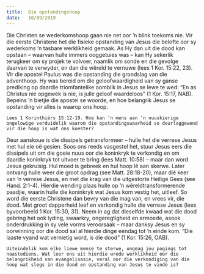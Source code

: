 ```yaml
---
title:  Die opstandingshoop
date:   10/09/2019
---
```


Die Christen se wederkomshoop gaan nie net oor ’n blink toekoms nie. Vir die eerste Christene het die fisieke opstanding van Jesus die belofte oor sy wederkoms ’n tasbare werklikheid gemaak. As Hy dan uit die dood kan opstaan – waarvan hulle immers ooggetuies was – kan Hy sekerlik terugkeer om sy projek te volvoer, naamlik om sonde en die gevolge daarvan te verwyder, en dan die wêreld te vernuwe (lees 1 Kor. 15:22, 23). Vir die apostel Paulus was die opstanding die grondslag van die adventhoop. Hy was bereid om die geloofwaardigheid van sy ganse prediking op daardie triomfantelike oomblik in Jesus se lewe te wed: “En as Christus nie opgewek is nie, is julle geloof waardeloos” (1 Kor. 15:17, NAB). Bepeins ’n bietjie die apostel se woorde, en hoe belangrik Jesus se opstanding vir alles is waarop ons hoop. 

`Lees 1 Korinthiërs 15:12-19. Hoe kan ’n mens aan ’n nuuskierige ongelowige verduidelik waarom die opstandingswaarheid so deurlaggewend vir die hoop is wat ons koester?` 

Deur aanskoue is die dissipels getransformeer – hulle het die verrese Jesus met hul eie oë gesien. Soos ons reeds vasgestel het, stuur Jesus eers die dissipels uit om die goeie nuus oor die koninkryk te verkondig en om daardie koninkryk tot uitvoer te bring (lees Matt. 10:58) – maar dan word Jesus gekruisig. Hul moed is gebreek en hul hoop lê aan skerwe. Later ontvang hulle weer die groot opdrag (see Matt. 28:18-20), maar dié keer van ’n verrese Jesus, en met die krag van die uitgestorte Heilige Gees (see Hand. 2:1-4). Hierdie wending plaas hulle op ’n wêreldtransformerende paadjie, waarin hulle die koninkryk wat Jesus kom vestig het, uitleef. So word die eerste Christene dan bevry van die mag van, en vrees vir, die dood. Met groot dapperheid leef en verkondig hulle die verrese Jesus (lees byvoorbeeld 1 Kor. 15:30, 31). Neem in ag dat dieselfde kwaad wat die dood gebring het ook lyding, swaarkry, ongeregtigheid en armoede, asook onderdrukking in sy vele vorms veroorsaak – maar danksy Jesus en sy oorwinning oor die dood sal al hierdie dinge eendag tot ’n einde kom. “Die laaste vyand wat vernietig word, is die dood” (1 Kor. 15:26, OAB). 

`Uiteindelik kom elke liewe mense te sterwe, ongeag jou pogings tot naastediens. Wat leer ons uit hierdie wrede werklikheid oor die belangrikheid van evangelisasie, veral oor die verkondiging van die hoop wat slegs in die dood en opstanding van Jesus te vinde is?`